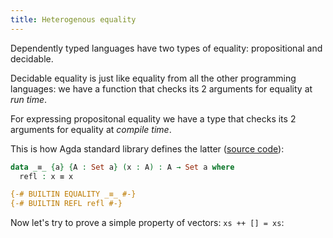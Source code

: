 ```yaml
---
title: Heterogenous equality
---
```


Dependently typed languages have two types of equality: propositional and decidable.

Decidable equality is just like equality from all the other programming languages:
we have a function that checks its 2 arguments for equality at *run time*.

For expressing propositonal equality we have a type that checks its 2 arguments
for equality at *compile time*.

This is how Agda standard library defines the latter
([source code](https://github.com/agda/agda-stdlib/blob/v0.9/src/Relation/Binary/Core.agda#L151)):
```agda
data _≡_ {a} {A : Set a} (x : A) : A → Set a where
  refl : x ≡ x

{-# BUILTIN EQUALITY _≡_ #-}
{-# BUILTIN REFL refl #-}
```

Now let's try to prove a simple property of vectors: `xs ++ [] = xs`:
```{.agda include="Agda1.agda"}
```
